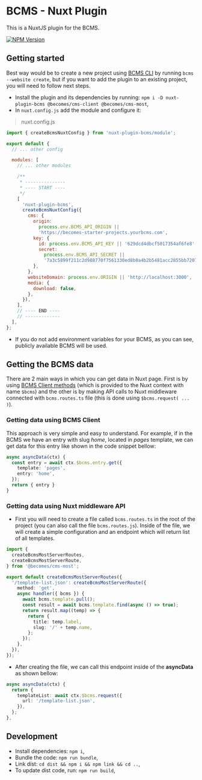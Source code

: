 # BCMS - Nuxt Plugin

This is a NuxtJS plugin for the BCMS.

[![NPM Version][npm-image]][npm-url]

[npm-image]: https://img.shields.io/npm/v/nuxt-plugin-bcms.svg
[npm-url]: https://npmjs.org/package/nuxt-plugin-bcms

## Getting started

Best way would be to create a new project using [BCMS CLI](https://github.com/becomesco/cms-cli) by running `bcms --website create`, but if you want to add the plugin to an existing project, you will need to follow next steps.

- Install the plugin and its dependencies by running: `npm i -D nuxt-plugin-bcms @becomes/cms-client @becomes/cms-most`,
- In `nuxt.config.js` add the module and configure it:

> nuxt.config.js

```js
import { createBcmsNuxtConfig } from 'nuxt-plugin-bcms/module';

export default {
  // ... other config

  modules: [
    // ... other modules

    /**
     * ---------------
     * ---- START ----
     */
    [
      'nuxt-plugin-bcms',
      createBcmsNuxtConfig({
        cms: {
          origin:
            process.env.BCMS_API_ORIGIN ||
            'https://becomes-starter-projects.yourbcms.com',
          key: {
            id: process.env.BCMS_API_KEY || '629dcd4dbcf5017354af6fe8',
            secret:
              process.env.BCMS_API_SECRET ||
              '7a3c5899f211c2d988770f7561330ed8b0a4b2b5481acc2855bb720729367896',
          },
        },
        websiteDomain: process.env.ORIGIN || 'http://localhost:3000',
        media: {
          download: false,
        },
      }),
    ],
    // ---- END ----
    // -------------
  ],
};
```

- If you do not add environment variables for your BCMS, as you can see, publicly available BCMS will be used.

## Getting the BCMS data

There are 2 main ways in which you can get data in Nuxt page. First is by using [BCMS Client methods](https://github.com/becomesco/cms-client) (which is provided to the Nuxt context with name `$bcms`) and the other is by making API calls to Nuxt middleware connected with `bcms.routes.ts` file (this is done using `$bcms.request( ... )`).

### Getting data using BCMS Client

This approach is very simple and easy to understand. For example, if in the BCMS we have an entry with slug _home_, located in _pages_ template, we can get data for this entry like shown in the code snippet bellow:

```ts
async asyncData(ctx) {
  const entry = await ctx.$bcms.entry.get({
    template: 'pages',
    entry: 'home',
  });
  return { entry }
}
```

### Getting data using Nuxt middleware API

- First you will need to create a file called `bcms.routes.ts` in the root of the project (you can also call the file `bcms.routes.js`). Inside of the file, we will create a simple configuration and an endpoint which will return list of all templates.

```ts
import {
  createBcmsMostServerRoutes,
  createBcmsMostServerRoute,
} from '@becomes/cms-most';

export default createBcmsMostServerRoutes({
  '/template-list.json': createBcmsMostServerRoute({
    method: 'get',
    async handler({ bcms }) {
      await bcms.template.pull();
      const result = await bcms.template.find(async () => true);
      return result.map((temp) => {
        return {
          title: temp.label,
          slug: '/' + temp.name,
        };
      });
    },
  }),
});
```

- After creating the file, we can call this endpoint inside of the **asyncData** as shown bellow:

```ts
async asyncData(ctx) {
  return {
    templateList: await ctx.$bcms.request({
      url: '/template-list.json',
    }),
  };
},
```

## Development

- Install dependencies: `npm i`,
- Bundle the code: `npm run bundle`,
- Link dist: `cd dist && npm i && npm link && cd ..`,
- To update dist code, run: `npm run build`,
